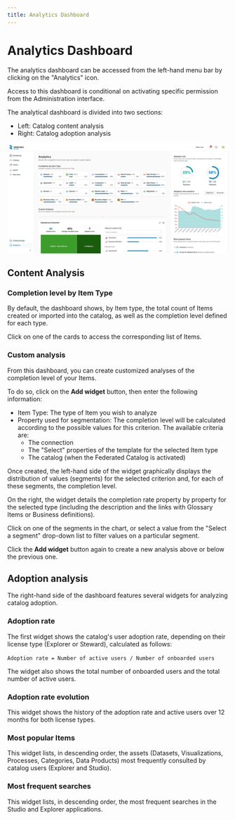 ```yaml
---
title: Analytics Dashboard
---
```


# Analytics Dashboard

The analytics dashboard can be accessed from the left-hand menu bar by clicking on the "Analytics" icon.

Access to this dashboard is conditional on activating specific permission from the Administration interface.

The analytical dashboard is divided into two sections:

* Left: Catalog content analysis
* Right: Catalog adoption analysis

![](./_shared/zeenea-analytics-dashboard.png)

## Content Analysis

### Completion level by Item Type

By default, the dashboard shows, by Item type, the total count of Items created or imported into the catalog, as well as the completion level defined for each type.

Click on one of the cards to access the corresponding list of Items.

### Custom analysis

From this dashboard, you can create customized analyses of the completion level of your Items.

To do so, click on the **Add widget** button, then enter the following information: 

* Item Type: The type of Item you wish to analyze
* Property used for segmentation: The completion level will be calculated according to the possible values for this criterion. The available criteria are:
  * The connection
  * The "Select" properties of the template for the selected Item type
  * The catalog (when the Federated Catalog is activated)

Once created, the left-hand side of the widget graphically displays the distribution of values (segments) for the selected criterion and, for each of these segments, the completion level.

On the right, the widget details the completion rate property by property for the selected type (including the description and the links with Glossary Items or Business definitions). 

Click on one of the segments in the chart, or select a value from the "Select a segment" drop-down list to filter values on a particular segment.

Click the **Add widget** button again to create a new analysis above or below the previous one.

## Adoption analysis

The right-hand side of the dashboard features several widgets for analyzing catalog adoption.

### Adoption rate

The first widget shows the catalog's user adoption rate, depending on their license type (Explorer or Steward), calculated as follows:

`Adoption rate = Number of active users / Number of onboarded users`

The widget also shows the total number of onboarded users and the total number of active users.

### Adoption rate evolution

This widget shows the history of the adoption rate and active users over 12 months for both license types.

### Most popular Items

This widget lists, in descending order, the assets (Datasets, Visualizations, Processes, Categories, Data Products) most frequently consulted by catalog users (Explorer and Studio).

### Most frequent searches

This widget lists, in descending order, the most frequent searches in the Studio and Explorer applications.
